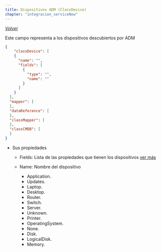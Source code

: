 ```yaml
---
title: Dispositivos ADM (ClassDevice)
chapter: "integracion_serviceNow"
---
```

*[Volver](../ServiceNow/01_configuracion.html)*  

Este campo representa a los dispositivos descubiertos por ADM

  ```json
{
      "classDevice": [
      {
        "name": "",
        "fields": [
          {
            "type": "",
            "name": ""
          }
        ]
      }
    ],
    "mapper": [
    ],
    "dataReference": [
    ],
    "classMapper": [
    ],
    "classCMDB": [
    ]
  }
```

* Sus propiedades 
    +	Fields: Lista de las propiedades que tienen los dispositivos [ver más](../ServiceNow/ClassDevice/README.html)
    +	Name: Nombre del dispositivo

        +	Application.
        +	Updates.
        +	Laptop.
        +	Desktop.
        +	Router.
        +	Switch.
        +	Server.
        +	Unknown.
        +	Printer.
        +	OperatingSystem.
        +	None.
        +	Disk.
        +	LogicalDisk.
        +	Memory. 